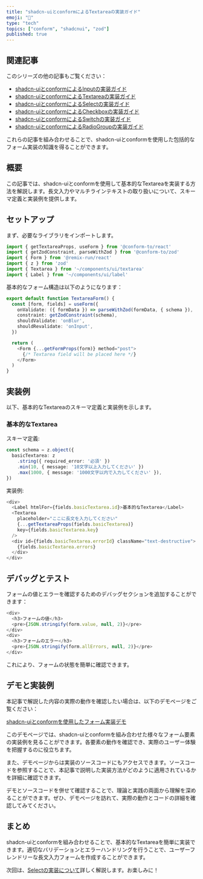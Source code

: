```yaml
---
title: "shadcn-uiとconformによるTextareaの実装ガイド"
emoji: "📝"
type: "tech"
topics: ["conform", "shadcnui", "zod"]
published: true
---
```


## 関連記事

このシリーズの他の記事もご覧ください：

- [shadcn-uiとconformによるInputの実装ガイド](https://zenn.dev/coji/articles/conform-shadcn-ui-input)
- [shadcn-uiとconformによるTextareaの実装ガイド](https://zenn.dev/coji/articles/conform-shadcn-ui-textarea)
- [shadcn-uiとconformによるSelectの実装ガイド](https://zenn.dev/coji/articles/conform-shadcn-ui-select)
- [shadcn-uiとconformによるCheckboxの実装ガイド](https://zenn.dev/coji/articles/conform-shadcn-ui-checkbox)
- [shadcn-uiとconformによるSwitchの実装ガイド](https://zenn.dev/coji/articles/conform-shadcn-ui-switch)
- [shadcn-uiとconformによるRadioGroupの実装ガイド](https://zenn.dev/coji/articles/conform-shadcn-ui-radiogroup)

これらの記事を組み合わせることで、shadcn-uiとconformを使用した包括的なフォーム実装の知識を得ることができます。

## 概要

この記事では、shadcn-uiとconformを使用して基本的なTextareaを実装する方法を解説します。長文入力やマルチラインテキストの取り扱いについて、スキーマ定義と実装例を提供します。

## セットアップ

まず、必要なライブラリをインポートします。

```typescript
import { getTextareaProps, useForm } from '@conform-to/react'
import { getZodConstraint, parseWithZod } from '@conform-to/zod'
import { Form } from '@remix-run/react'
import { z } from 'zod'
import { Textarea } from '~/components/ui/textarea'
import { Label } from '~/components/ui/label'
```

基本的なフォーム構造は以下のようになります：

```typescript
export default function TextareaForm() {
  const [form, fields] = useForm({
    onValidate: ({ formData }) => parseWithZod(formData, { schema }),
    constraint: getZodConstraint(schema),
    shouldValidate: 'onBlur',
    shouldRevalidate: 'onInput',
  })

  return (
    <Form {...getFormProps(form)} method="post">
      {/* Textarea field will be placed here */}
    </Form>
  )
}
```

## 実装例

以下、基本的なTextareaのスキーマ定義と実装例を示します。

### 基本的なTextarea

スキーマ定義:

```typescript
const schema = z.object({
  basicTextarea: z
    .string({ required_error: '必須' })
    .min(10, { message: '10文字以上入力してください' })
    .max(1000, { message: '1000文字以内で入力してください' }),
})
```

実装例:

```typescript
<div>
  <Label htmlFor={fields.basicTextarea.id}>基本的なTextarea</Label>
  <Textarea
    placeholder="ここに長文を入力してください"
    {...getTextareaProps(fields.basicTextarea)}
    key={fields.basicTextarea.key}
  />
  <div id={fields.basicTextarea.errorId} className="text-destructive">
    {fields.basicTextarea.errors}
  </div>
</div>
```

## デバッグとテスト

フォームの値とエラーを確認するためのデバッグセクションを追加することができます：

```typescript
<div>
  <h3>フォームの値</h3>
  <pre>{JSON.stringify(form.value, null, 2)}</pre>
</div>
<div>
  <h3>フォームのエラー</h3>
  <pre>{JSON.stringify(form.allErrors, null, 2)}</pre>
</div>
```

これにより、フォームの状態を簡単に確認できます。

## デモと実装例

本記事で解説した内容の実際の動作を確認したい場合は、以下のデモページをご覧ください：

[shadcn-uiとconformを使用したフォーム実装デモ](https://www.techtalk.jp/demo/conform/shadcn-ui)

このデモページでは、shadcn-uiとconformを組み合わせた様々なフォーム要素の実装例を見ることができます。各要素の動作を確認でき、実際のユーザー体験を把握するのに役立ちます。

また、デモページからは実装のソースコードにもアクセスできます。ソースコードを参照することで、本記事で説明した実装方法がどのように適用されているかを詳細に確認できます。

デモとソースコードを併せて確認することで、理論と実践の両面から理解を深めることができます。ぜひ、デモページを訪れて、実際の動作とコードの詳細を確認してみてください。

## まとめ

shadcn-uiとconformを組み合わせることで、基本的なTextareaを簡単に実装できます。適切なバリデーションとエラーハンドリングを行うことで、ユーザーフレンドリーな長文入力フォームを作成することができます。

次回は、[Selectの実装について](https://zenn.dev/coji/articles/conform-shadcn-ui-select)詳しく解説します。お楽しみに！
